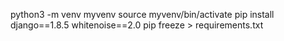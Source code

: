 python3 -m venv myvenv
source myvenv/bin/activate
pip install django==1.8.5 whitenoise==2.0
pip freeze > requirements.txt
